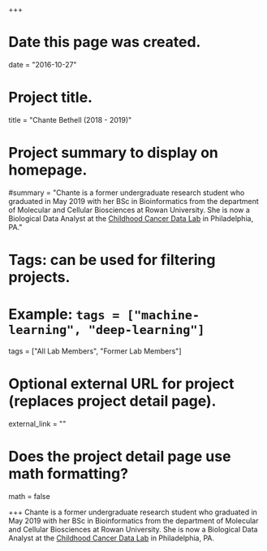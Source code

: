 +++
# Date this page was created.
date = "2016-10-27"

# Project title.
title = "Chante Bethell (2018 - 2019)"

# Project summary to display on homepage.
#summary = "Chante is a former undergraduate research student who graduated in May 2019 with her BSc in Bioinformatics from the department of Molecular and Cellular Biosciences at Rowan University. She is now a Biological Data Analyst at the [Childhood Cancer Data Lab](https://www.ccdatalab.org/) in Philadelphia, PA."


# Tags: can be used for filtering projects.
# Example: `tags = ["machine-learning", "deep-learning"]`
tags = ["All Lab Members", "Former Lab Members"]

# Optional external URL for project (replaces project detail page).
external_link = ""

# Does the project detail page use math formatting?
math = false


+++
Chante is a former undergraduate research student who graduated in May 2019 with her BSc in Bioinformatics from the department of Molecular and Cellular Biosciences at Rowan University. She is now a Biological Data Analyst at the [Childhood Cancer Data Lab](https://www.ccdatalab.org/) in Philadelphia, PA.



